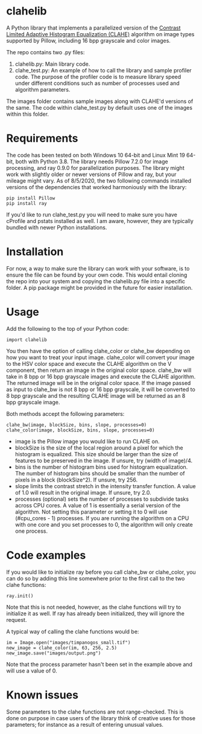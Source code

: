 # clahelib

A Python library that implements a parallelized version of the [Contrast Limited Adaptive Histogram Equalization (CLAHE)](https://en.wikipedia.org/wiki/Adaptive_histogram_equalization) algorithm on image types supported by Pillow, including 16 bpp grayscale and color images. 

The repo contains two .py files:
1) clahelib.py: Main library code.
2) clahe_test.py: An example of how to call the library and sample profiler code. The purpose of the profiler code is to measure library speed under different conditions such as number of processes used and algorithm parameters.

The images folder contains sample images along with CLAHE'd versions of the same. The code within clahe_test.py by default uses one of the images within this folder.

# Requirements

The code has been tested on both Windows 10 64-bit and Linux Mint 19 64-bit, both with Python 3.8. The library needs Pillow 7.2.0 for image processing, and ray 0.9.0 for parallelization purposes. The library might work with slightly older or newer versions of Pillow and ray, but your mileage might vary. As of 8/5/2020, the two following commands installed versions of the dependencies that worked harmoniously with the library:

    pip install Pillow
    pip install ray

If you'd like to run clahe_test.py you will need to make sure you have cProfile and pstats installed as well. I am aware, however, they are typically bundled with newer Python installations.

# Installation

For now, a way to make sure the library can work with your software, is to ensure the file can be found by your own code. This would entail cloning the repo into your system and copying the clahelib.py file into a specific folder. A pip package might be provided in the future for easier installation.

# Usage

Add the following to the top of your Python code:

    import clahelib

You then have the option of calling clahe_color or clahe_bw depending on how you want to treat your input image. clahe_color will convert your image to the HSV color space and execute the CLAHE algorithm on the V component, then return an image in the original color space. clahe_bw will take in 8 bpp or 16 bpp grayscale images and execute the CLAHE algorithm. The returned image will be in the original color space. If the image passed as input to clahe_bw is not 8 bpp or 16 bpp grayscale, it will be converted to 8 bpp grayscale and the resulting CLAHE image will be returned as an 8 bpp grayscale image.

Both methods accept the following parameters:

    clahe_bw(image, blockSize, bins, slope, processes=0)
    clahe_color(image, blockSize, bins, slope, processes=0)
    
* image is the Pillow image you would like to run CLAHE on.
* blockSize is the size of the local region around a pixel for which the histogram is equalized. This size should be larger than the size of features to be preserved in the image. If unsure, try (width of image)/4.
* bins is the number of histogram bins used for histogram equalization. The number of histogram bins should be smaller than the number of pixels in a block (blockSize^2). If unsure, try 256.
* slope limits the contrast stretch in the intensity transfer function. A value of 1.0 will result in the original image. If unsure, try 2.0.
* processes (optional) sets the number of processes to subdivide tasks across CPU cores. A value of 1 is essentially a serial version of the algorithm. Not setting this parameter or setting it to 0 will use (#cpu_cores - 1) processes. If you are running the algorithm on a CPU with one core and you set processes to 0, the algorithm will only create one process.

# Code examples

If you would like to initialize ray before you call clahe_bw or clahe_color, you can do so by adding this line somewhere prior to the first call to the two clahe functions:

    ray.init()
    
Note that this is not needed, however, as the clahe functions will try to initialize it as well. If ray has already been initialized, they will ignore the request.

A typical way of calling the clahe functions would be:

    im = Image.open("images/timpanogos_small.tif")
    new_image = clahe_color(im, 63, 256, 2.5)
    new_image.save("images/output.png")

Note that the process parameter hasn't been set in the example above and will use a value of 0.

# Known issues

Some parameters to the clahe functions are not range-checked. This is done on purpose in case users of the library think of creative uses for those parameters; for instance as a result of entering unusual values. 

